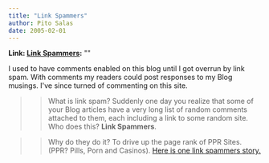 ```yaml
---
title: "Link Spammers"
author: Pito Salas
date: 2005-02-01
---
```


**Link: [Link Spammers](None):** ""

I used to have comments enabled on this blog until I got overrun by link spam.
With comments my readers could post responses to my Blog musings. I've since
turned of commenting on this site.

>>

>> What is link spam? Suddenly one day you realize that some of your Blog
articles have a very long list of random comments attached to them, each
including a link to some random site. Who does this? **Link Spammers**.

>>

>> Why do they do it? To drive up the page rank of PPR Sites. (PPR? Pills,
Porn and Casinos). [Here is one link spammers
story.](<http://www.theregister.co.uk/2005/01/31/link_spamer_interview/>)


